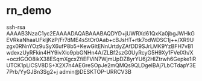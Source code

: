 # rn_demo
ssh-rsa AAAAB3NzaC1yc2EAAAADAQABAAABAQDYD+jUWRXd61QxKa0jbgJWHkGEVRkaNhaaUFkljKzP/Fr7dME4sStOr0Aab+cBJsHT+rtk7odWDSC1j++/XR9Uzgx0RNnYOz9uSyX6ufP8b5+KewGltENnUrtdyZAfDD9SJrLMK9YzBFH7vB1wdexzUyRFkin4HY9ivXlo9pbGNHn4A/ZLBf2szG0UyRcyG5H9Xy1FVelXh/X+oczIGOO8ikX38ESqmXgcxZfiEFViN7WjmUpDZ8yrYU6j2HIZtrwh6Gepke1iRUTCK1pLlCSV8DS+X2X7n4AEGreSOpJe2mQMQs9QLDgelBAj7LbCTdapY3E7Prb/YyGJBn3Sg2+j admin@DESKTOP-URRCV3B
